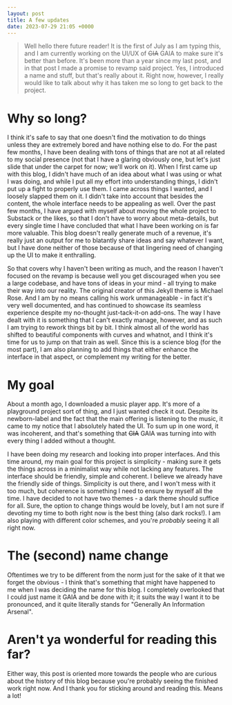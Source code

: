 ```yaml
---
layout: post
title: A few updates
date: 2023-07-29 21:05 +0000
---
```


> Well hello there future reader! It is the first of July as I am typing this, and I am currently working on the UI/UX of ~~GIA~~ GAIA to make sure it's better than before. It's been more than a year since my last post, and in that post I made a promise to revamp said project. Yes, I introduced a name and stuff, but that's really about it. Right now, however, I really would like to talk about why it has taken me so long to get back to the project.

# Why so long?

I think it's safe to say that one doesn't find the motivation to do things unless they are extremely bored and have nothing else to do. For the past few months, I have been dealing with tons of things that are not at all related to my social presence (not that I have a glaring obviously one, but let's just slide that under the carpet for now; we'll work on it). When I first came up with this blog, I didn't have much of an idea about what I was using or what I was doing, and while I put all my effort into understanding things, I didn't put up a fight to properly use them.  I came across things I wanted, and I loosely slapped them on it. I didn't take into account that besides the content, the whole interface needs to be appealing as well. Over the past few months, I have argued with myself about moving the whole project to Substack or the likes, so that I don't have to worry about meta-details, but every single time I have concluded that what I have been working on is far more valuable. This blog doesn't really generate much of a revenue, it's really just an output for me to blatantly share ideas and say whatever I want, but I have done neither of those because of that lingering need of changing up the UI to make it enthralling.

So that covers why I haven't been writing as much, and the reason I haven't focused on the revamp is because well you get discouraged when you see a large codebase, and have tons of ideas in your mind - all trying to make their way into our reality. The original creator of this Jekyll theme is Michael Rose. And I am by no means calling his work unmanageable - in fact it's very well documented, and has continued to showcase its seamless experience despite my no-thought just-tack-it-on add-ons. The way I have dealt with it is something that I can't exactly manage, however, and as such I am trying to rework things bit by bit. I think almost all of the world has shifted to beautiful components with curves and whatnot, and I think it's time for us to jump on that train as well. Since this is a science blog (for the most part), I am also planning to add things that either enhance the interface in that aspect, or complement my writing for the better.

# My goal

About a month ago, I downloaded a music player app. It's more of a playground project sort of thing, and I just wanted check it out. Despite its newborn-label and the fact that the main offering is listening to the music, it came to my notice that I absolutely hated the UI. To sum up in one word, it was incoherent, and that's something that ~~GIA~~ GAIA was turning into with every thing I added without a thought.

I have been doing my research and looking into proper interfaces. And this time around, my main goal for this project is simplicity - making sure it gets the things across in a minimalist way while not lacking any features. The interface should be friendly, simple and coherent. I believe we already have the friendly side of things. Simplicity is out there, and I won't mess with it too much, but coherence is something I need to ensure by myself all the time. I have decided to not have two themes - a dark theme should suffice for all. Sure, the option to change things would be lovely, but I am not sure if devoting my time to both right now is the best thing (also dark rocks!). I am also playing with different color schemes, and you're *probably* seeing it all right now.

# The (second) name change

Oftentimes we try to be different from the norm just for the sake of it that we forget the obvious - I think that's something that might have happened to me when I was deciding the name for this blog. I completely overlooked that I could just name it GAIA and be done with it; it suits the way I want it to be pronounced, and it quite literally stands for "Generally An Information Arsenal".

# Aren't ya wonderful for reading this far?

Either way, this post is oriented more towards the people who are curious about the history of this blog because you're probably seeing the finished work right now. And I thank you for sticking around and reading this. Means a lot!